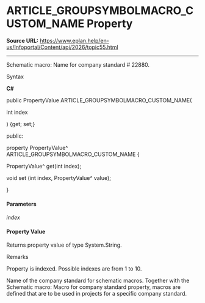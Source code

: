 # ARTICLE_GROUPSYMBOLMACRO_CUSTOM_NAME Property

**Source URL:** https://www.eplan.help/en-us/Infoportal/Content/api/2026/topic55.html

---

Schematic macro: Name for company standard # 22880.

Syntax

**C#**



public PropertyValue ARTICLE_GROUPSYMBOLMACRO_CUSTOM_NAME( 

   int index

) {get; set;}

public:

property PropertyValue^ ARTICLE_GROUPSYMBOLMACRO_CUSTOM_NAME {

   PropertyValue^ get(int index);

   void set (int index, PropertyValue^ value);

}


#### Parameters

*index*

#### Property Value

Returns property value of type System.String.

Remarks

Property is indexed. Possible indexes are from 1 to 10.

Name of the company standard for schematic macros. Together with the Schematic macro: Macro for company standard property, macros are defined that are to be used in projects for a specific company standard.
